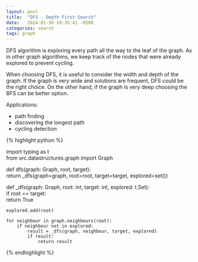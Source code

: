 ```yaml
---
layout: post
title:  "DFS - Depth First Search"
date:   2024-01-30 19:35:41 -0500
categories: search
tags: graph
---
```


DFS algorithm is exploring every path all the way to the leaf of the graph. As in other graph algorithms, we keep track of the nodes that were already explored to prevent cycling.

When choosing DFS, it is useful to consider the width and depth of the graph. If the graph is very wide and solutions are frequent, DFS could be the right choice. On the other hand, if the graph is very deep choosing the BFS can be better option.

Applications:

- path finding
- discovering the longest path
- cycling detection

{% highlight python %}

import typing as t  
from src.datastructures.graph import Graph  
  

def dfs(graph: Graph, root, target):  
    return _dfs(graph=graph, root=root, target=target, explored=set())  


def _dfs(graph: Graph, root: int, target: int, explored: t.Set):  
    if root == target:  
        return True  
  
    explored.add(root)  
  
    for neighbour in graph.neighbours(root):  
        if neighbour not in explored:  
            result = _dfs(graph, neighbour, target, explored)  
            if result:  
                return result

{% endhighlight %}
